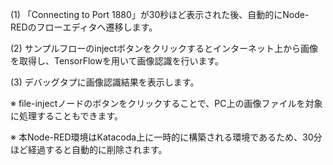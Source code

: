 (1) 「Connecting to Port 1880」が30秒ほど表示された後、自動的にNode-REDのフローエディタへ遷移します。

(2) サンプルフローのinjectボタンをクリックするとインターネット上から画像を取得し、TensorFlowを用いて画像認識を行います。

(3) デバッグタプに画像認識結果を表示します。

※ file-injectノードのボタンをクリックすることで、PC上の画像ファイルを対象に処理することもできます。

※ 本Node-RED環境はKatacoda上に一時的に構築される環境であるため、30分ほど経過すると自動的に削除されます。
